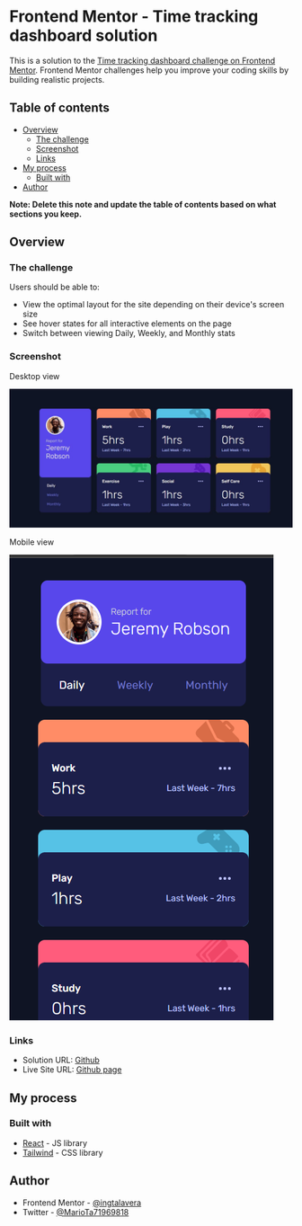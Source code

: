 # Frontend Mentor - Time tracking dashboard solution

This is a solution to the [Time tracking dashboard challenge on Frontend Mentor](https://www.frontendmentor.io/challenges/time-tracking-dashboard-UIQ7167Jw). Frontend Mentor challenges help you improve your coding skills by building realistic projects. 

## Table of contents

- [Overview](#overview)
  - [The challenge](#the-challenge)
  - [Screenshot](#screenshot)
  - [Links](#links)
- [My process](#my-process)
  - [Built with](#built-with)
- [Author](#author)

**Note: Delete this note and update the table of contents based on what sections you keep.**

## Overview

### The challenge

Users should be able to:

- View the optimal layout for the site depending on their device's screen size
- See hover states for all interactive elements on the page
- Switch between viewing Daily, Weekly, and Monthly stats

### Screenshot

Desktop view

![desktop view](./desktop-view.JPG)

Mobile view

![mobile view](./mobile-view.PNG)



### Links

- Solution URL: [Github](https://github.com/ingtalavera/time-tracking-dashboard)
- Live Site URL: [Github page](https://ingtalavera.github.io/time-tracking-dashboard/)

## My process

### Built with

- [React](https://reactjs.org/) - JS library
- [Tailwind](https://tailwindcss.com/) - CSS library



## Author

- Frontend Mentor - [@ingtalavera](https://www.frontendmentor.io/profile/ingtalavera)
- Twitter - [@MarioTa71969818](https://www.twitter.com/MarioTa71969818)


